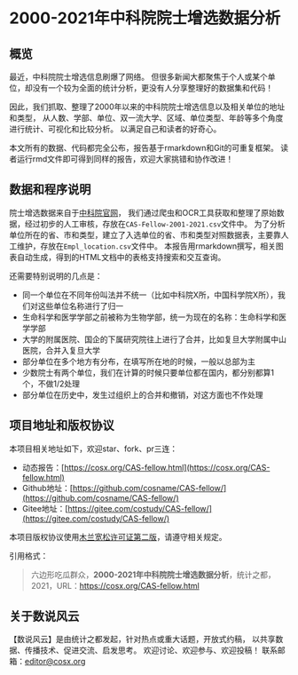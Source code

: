 # 2000-2021年中科院院士增选数据分析

## 概览

最近，中科院院士增选信息刷爆了网络。
但很多新闻大都聚焦于个人或某个单位，却没有一个较为全面的统计分析，更没有人分享整理好的数据集和代码！

因此，我们抓取、整理了2000年以来的中科院院士增选信息以及相关单位的地址和类型，
从人数、学部、单位、双一流大学、区域、单位类型、年龄等多个角度进行统计、可视化和比较分析。
以满足自己和读者的好奇心。

本文所有的数据、代码都完全公布，报告基于rmarkdown和Git的可重复框架。
读者运行rmd文件即可得到同样的报告，欢迎大家挑错和协作改进！

## 数据和程序说明

院士增选数据来自于[中科院官网](http://casad.cas.cn/yszx2017/jj/201504/t20150429_4683835.html)，
我们通过爬虫和OCR工具获取和整理了原始数据，经过初步的人工审核，存放在`CAS-Fellow-2001-2021.csv`文件中。
为了分析单位所在的省、市和类型，建立了入选单位的省、市和类型对照数据表，主要靠人工维护，存放在`Empl_location.csv`文件中。
本报告用rmarkdown撰写，相关图表自动生成，得到的HTML文档中的表格支持搜索和交互查询。

还需要特别说明的几点是：

- 同一个单位在不同年份叫法并不统一（比如中科院X所，中国科学院X所），我们对这些单位名称进行了归一
- 生命科学和医学学部之前被称为生物学部，统一为现在的名称：生命科学和医学学部
- 大学的附属医院、国企的下属研究院往上进行了合并，比如复旦大学附属中山医院，合并入复旦大学
- 部分单位在多个地方有分布，在填写所在地的时候，一般以总部为主
- 少数院士有两个单位，我们在计算的时候只要单位都在国内，都分别都算1个，不做1/2处理
- 部分单位在历史中，发生过组织上的合并和撤销，对这方面也不作处理


## 项目地址和版权协议

本项目相关地址如下，欢迎star、fork、pr三连：

- 动态报告：[https://cosx.org/CAS-fellow.html](https://cosx.org/CAS-fellow.html)
- Github地址：[https://github.com/cosname/CAS-fellow/](https://github.com/cosname/CAS-fellow/)
- Gitee地址：[https://gitee.com/costudy/CAS-fellow/](https://gitee.com/costudy/CAS-fellow/)

本项目版权协议使用[木兰宽松许可证第二版](http://license.coscl.org.cn/MulanPSL2)，请遵守相关规定。

引用格式：

> 六边形吃瓜群众，**2000-2021年中科院院士增选数据分析**，统计之都，2021，URL：https://cosx.org/CAS-fellow.html

## 关于数说风云

【数说风云】是由统计之都发起，针对热点或重大话题，开放式约稿，
以共享数据、传播技术、促进交流、启发思考。
欢迎讨论、欢迎参与、欢迎投稿！
联系邮箱：editor@cosx.org
